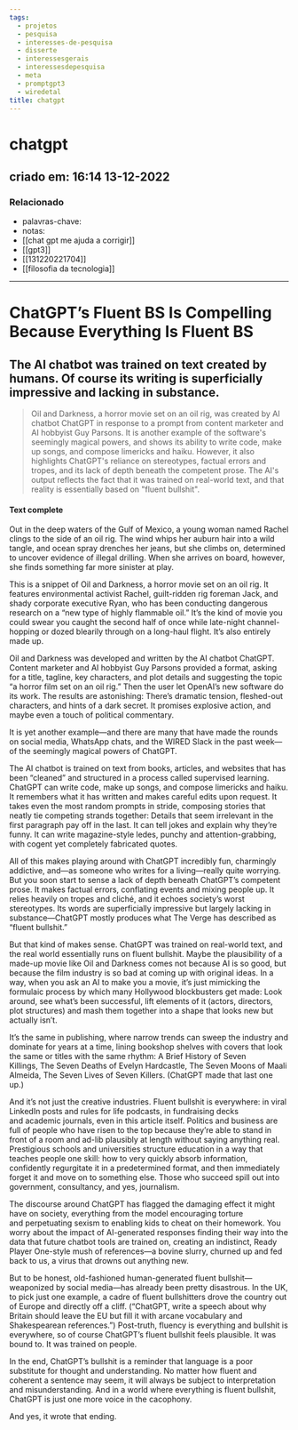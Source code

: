 ```yaml
---
tags:
  - projetos
  - pesquisa
  - interesses-de-pesquisa
  - disserte
  - interessesgerais
  - interessesdepesquisa
  - meta
  - promptgpt3
  - wiredetal
title: chatgpt
---
```


# chatgpt

## criado em: 16:14 13-12-2022

### Relacionado

- palavras-chave:    
- notas: 
- [[chat gpt me ajuda a corrigir]]
- [[gpt3]]
- [[131220221704]]
- [[filosofia da tecnologia]]
---

# ChatGPT’s Fluent BS Is Compelling Because Everything Is Fluent BS

## The AI chatbot was trained on text created by humans. Of course its writing is superficially impressive and lacking in substance.

>Oil and Darkness, a horror movie set on an oil rig, was created by AI chatbot ChatGPT in response to a prompt from content marketer and AI hobbyist Guy Parsons. It is another example of the software's seemingly magical powers, and shows its ability to write code, make up songs, and compose limericks and haiku. However, it also highlights ChatGPT's reliance on stereotypes, factual errors and tropes, and its lack of depth beneath the competent prose. The AI's output reflects the fact that it was trained on real-world text, and that reality is essentially based on "fluent bullshit".

#### Text complete

Out in the deep waters of the Gulf of Mexico, a young woman named Rachel clings to the side of an oil rig. The wind whips her auburn hair into a wild tangle, and ocean spray drenches her jeans, but she climbs on, determined to uncover evidence of illegal drilling. When she arrives on board, however, she finds something far more sinister at play.

This is a snippet of Oil and Darkness, a horror movie set on an oil rig. It features environmental activist Rachel, guilt-ridden rig foreman Jack, and shady corporate executive Ryan, who has been conducting dangerous research on a “new type of highly flammable oil.” It’s the kind of movie you could swear you caught the second half of once while late-night channel-hopping or dozed blearily through on a long-haul flight. It’s also entirely made up. 

Oil and Darkness was developed and written by the AI chatbot ChatGPT. Content marketer and AI hobbyist Guy Parsons provided a format, asking for a title, tagline, key characters, and plot details and suggesting the topic “a horror film set on an oil rig.” Then the user let OpenAI’s new software do its work. The results are astonishing: There’s dramatic tension, fleshed-out characters, and hints of a dark secret. It promises explosive action, and maybe even a touch of political commentary. 

It is yet another example—and there are many that have made the rounds on social media, WhatsApp chats, and the WIRED Slack in the past week—of the seemingly magical powers of ChatGPT. 

The AI chatbot is trained on text from books, articles, and websites that has been “cleaned” and structured in a process called supervised learning. ChatGPT can write code, make up songs, and compose limericks and haiku. It remembers what it has written and makes careful edits upon request. It takes even the most random prompts in stride, composing stories that neatly tie competing strands together: Details that seem irrelevant in the first paragraph pay off in the last. It can tell jokes and explain why they’re funny. It can write magazine-style ledes, punchy and attention-grabbing, with cogent yet completely fabricated quotes.

All of this makes playing around with ChatGPT incredibly fun, charmingly addictive, and—as someone who writes for a living—really quite worrying. But you soon start to sense a lack of depth beneath ChatGPT’s competent prose. It makes factual errors, conflating events and mixing people up. It relies heavily on tropes and cliché, and it echoes society’s worst stereotypes. Its words are superficially impressive but largely lacking in substance—ChatGPT mostly produces what The Verge has described as “fluent bullshit.”

But that kind of makes sense. ChatGPT was trained on real-world text, and the real world essentially runs on fluent bullshit. Maybe the plausibility of a made-up movie like Oil and Darkness comes not because AI is so good, but because the film industry is so bad at coming up with original ideas. In a way, when you ask an AI to make you a movie, it’s just mimicking the formulaic process by which many Hollywood blockbusters get made: Look around, see what’s been successful, lift elements of it (actors, directors, plot structures) and mash them together into a shape that looks new but actually isn’t. 

It’s the same in publishing, where narrow trends can sweep the industry and dominate for years at a time, lining bookshop shelves with covers that look the same or titles with the same rhythm: A Brief History of Seven Killings, The Seven Deaths of Evelyn Hardcastle, The Seven Moons of Maali Almeida, The Seven Lives of Seven Killers. (ChatGPT made that last one up.)

And it’s not just the creative industries. Fluent bullshit is everywhere: in viral LinkedIn posts and rules for life podcasts, in fundraising decks and academic journals, even in this article itself. Politics and business are full of people who have risen to the top because they’re able to stand in front of a room and ad-lib plausibly at length without saying anything real. Prestigious schools and universities structure education in a way that teaches people one skill: how to very quickly absorb information, confidently regurgitate it in a predetermined format, and then immediately forget it and move on to something else. Those who succeed spill out into government, consultancy, and yes, journalism.

The discourse around ChatGPT has flagged the damaging effect it might have on society, everything from the model encouraging torture and perpetuating sexism to enabling kids to cheat on their homework. You worry about the impact of AI-generated responses finding their way into the data that future chatbot tools are trained on, creating an indistinct, Ready Player One-style mush of references—a bovine slurry, churned up and fed back to us, a virus that drowns out anything new.

But to be honest, old-fashioned human-generated fluent bullshit—weaponized by social media—has already been pretty disastrous. In the UK, to pick just one example, a cadre of fluent bullshitters drove the country out of Europe and directly off a cliff. (“ChatGPT, write a speech about why Britain should leave the EU but fill it with arcane vocabulary and Shakespearean references.”) Post-truth, fluency is everything and bullshit is everywhere, so of course ChatGPT’s fluent bullshit feels plausible. It was bound to. It was trained on people. 

In the end, ChatGPT’s bullshit is a reminder that language is a poor substitute for thought and understanding. No matter how fluent and coherent a sentence may seem, it will always be subject to interpretation and misunderstanding. And in a world where everything is fluent bullshit, ChatGPT is just one more voice in the cacophony.

And yes, it wrote that ending.
